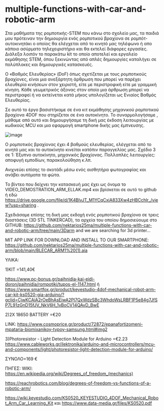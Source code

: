 # multiple-functions-with-car-and-robotic-arm
Στα μαθήματα της ρομποτικής-STEM που κάνω στο σχολείο μας, τα παιδιά μου πρότειναν την δημιουργία ενός ρομποτικού βραχίονα σε ρομπότ-αυτοκινητάκι ο οποίος θα ελέγχεται από το κινητό μας τηλέφωνο ή απο κάποιο ασύρματο τηλεχειριστήριο και θα εκτελεί διάφορες εργασίες.
Διάλεξα λοιπόν το παρακάτω kit το οποίο αποτελεί και εργαλείο εκμάθησης STEM, όπου ξεκινώντας από απλές δημιουργίες καταλήγει σε πολύπλοκες και δημιουργικές κατασκευές.

Ο «Βαθμός Ελευθερίας» (DoF) όπως σχετίζεται με τους ρομποτικούς βραχίονες, είναι μια ανεξάρτητη άρθρωση που μπορεί να παρέχει ελευθερία κινήσεων στον χειριστή, είτε με περιστροφική είτε με γραμμική κίνηση. 
Κάθε γεωμετρικός άξονας στον οποίο μια άρθρωση μπορεί να περιστραφεί ή να εκτείνεται κατά μήκος υπολογίζεται ως Ενιαίος Βαθμός Ελευθερίας. 

Σε αυτό το έργο βασιστήκαμε σε ένα κιτ εκμάθησης μηχανικού ρομποτικού βραχίονα 4DOF που στηρίζεται σε ένα αυτοκίνητο.
Το συναρμολογήσαμε , μάθαμε από αυτό και δημιουργήσαμε τη δική μας έκδοση  λειτουργίας με κωδικούς MCU και μια εφαρμογή smartphone δικής μας έμπνευσης.

![image](https://github.com/nektarios25ma/multiple-functions-with-car-and-robotic-arm/assets/44388822/2be72c44-2f55-4945-834f-4a1517304bf8)

Ο ρομποτικός βραχίονας έχει 4 βαθμούς ελευθερίας, ελέγχεται από το κινητό μας και το αυτοκίνητο κινείται κατόπιν παραγγελίας μας.
Σχέδιο 3 σε 1: Έξυπνο αυτοκίνητο, μηχανικός βραχίονας. Πολλαπλές λειτουργίες: αποφυγή εμποδίων, παρακολούθηση κ.λπ. 

Ανιχνεύει επίσης το σκοτάδι μέσω ενός αισθητήρα φωτογραφίας και ανάβει αυτόματα τα φώτα.

Το βίντεο που δείχνει την κατασκευή μας έχει ως όνομα το VIDEO_DEMOSTRATION_ARM_ELLAK.mp4 και βρίσκεται σε αυτό το github ή εδώ https://drive.google.com/file/d/1K4BlvJT_M1YCqCxiA833Xw4zHBCchlr_/view?usp=sharing .

Σχεδιάσαμε επίσης τη δική μας εκδοχή ενός ρομποτικού βραχίονα σε τρεις διαστάσεις (3D STL TINKERCAD), τα αρχεία του οποίου δημοσιεύουμε στο GITΗUB: 
https://github.com/nektarios25ma/multiple-functions-with-car-and-robotic-arm/tree/main/3Darm
and we are searching for 3d printer…

MIT APP LINK FOR DOWNLOAD  AND INSTALL TO OUR SMARTPHONE:
https://github.com/nektarios25ma/multiple-functions-with-car-and-robotic-arm/blob/main/BLECAR_ARM1%20(1).aia

ΥΛΙΚΑ:

1)KIT =141,40€


https://www.pc-bonus.gr/paihnidia-kai-eidi-doron/paihnidia/rompotiki/tupos-el-1147.html
ή
https://www.smartfox.gr/product/keyestudio-4dof-mechanical-robot-arm-car-kit-ks0520-gia-arduino/?gclid=CjwKCAiA2rOeBhAsEiwA2Pl7QxWdzSBc3WhdoWsLRBF1P5e84g7JfSP7L91zGnD15fJV_NkV6H_1vBoCV14QAvD_BwE


2)2X 18650 BATTERY =€20

LINK: https://www.cosmoprice.gr/product/72872/epanafortizomeni-mpataria-biomixanikoy-typoy-samsung.html#img2

3)Photoresistor - Light Detection Module for Arduino =€2.23
https://www.cableworks.gr/ilektronika/arduino-and-microcontrollers/mcu-and-components/light/photoresistor-light-detection-module-for-arduino/

ΣΥΝΟΛΟ=169 €

ΠΗΓΕΣ:
WIKI: https://en.wikipedia.org/wiki/Degrees_of_freedom_(mechanics)

https://reachrobotics.com/blog/degrees-of-freedom-vs-functions-of-a-robotic-arm/

https://wiki.keyestudio.com/KS0520_KEYESTUDIO_4DOF_Mechanical_Robot_Arm_Car_Learning_Kit
και https://www.data-media.gr/files/KS0520.pdf

